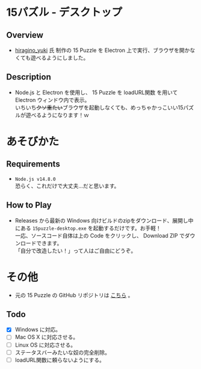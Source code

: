 # 15パズル - デスクトップ

## Overview
- [hiragino_yuki](https://twitter.com/hiraginoyuki "Twitter") 氏 制作の 15 Puzzle を Electron 上で実行、ブラウザを開かなくても遊べるようにしました。

## Description
- Node.js と Electron を使用し、 15 Puzzle を loadURL関数 を用いて Electron ウィンドウ内で表示。<br>
  いちいち~~クソ重たい~~ブラウザを起動しなくても、めっちゃかっこいい15パズルが遊べるようになります！ｗ

# あそびかた

## Requirements
- ``Node.js v14.8.0``<br>
  恐らく、これだけで大丈夫...だと思います。

## How to Play
- Releases から最新の Windows 向けビルドのzipをダウンロード、展開し中にある ``15puzzle-desktop.exe`` を起動するだけです。お手軽！<br>
  一応、ソースコード自体は上の Code をクリックし、 Download ZIP でダウンロードできます。<br>
  「自分で改造したい！」って人はご自由にどうぞ。

# その他

- 元の 15 Puzzle の GitHub リポジトリは [こちら](https://github.com/HiraginoYuki/fifteen-puzzle) 。

## Todo

- [x] Windows に対応。
- [ ] Mac OS X に対応させる。
- [ ] Linux OS に対応させる。
- [ ] ステータスバーみたいな奴の完全削除。
- [ ] loadURL関数に頼らないようにする。
